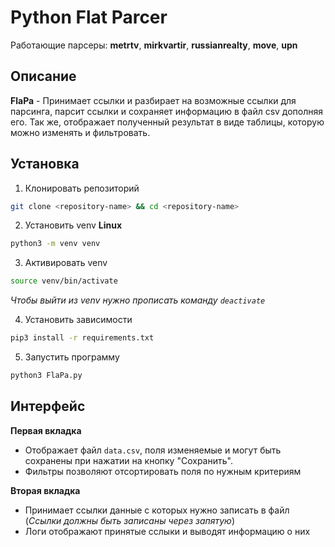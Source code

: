 # Python Flat Parcer
Работающие парсеры: **metrtv**, **mirkvartir**, **russianrealty**, **move**, **upn**

## Описание
**FlaPa** - Принимает ссылки и разбирает на возможные ссылки для парсинга, парсит ссылки и сохраняет информацию в файл csv дополняя его. Так же, отображает полученный результат в виде таблицы, которую можно изменять и фильтровать.

## Установка
1. Клонировать репозиторий 
```bash
git clone <repository-name> && cd <repository-name>
```
2. Установить venv
**Linux**
```bash
python3 -m venv venv
```

3. Активировать venv
```bash
source venv/bin/activate
```
*Чтобы выйти из venv нужно прописать команду `deactivate`*

4. Установить зависимости
```bash
pip3 install -r requirements.txt
```

5. Запустить программу 
```bash
python3 FlaPa.py
```

## Интерфейс
**Первая вкладка** 
- Отображает файл `data.csv`, поля изменяемые и могут быть сохранены при нажатии на кнопку "Сохранить".
- Фильтры позволяют отсортировать поля по нужным критериям

**Вторая вкладка**
- Принимает ссылки данные с которых нужно записать в файл (*Ссылки должны быть записаны через запятую*)
- Логи отображают принятые сслыки и выводят информацию о них 
